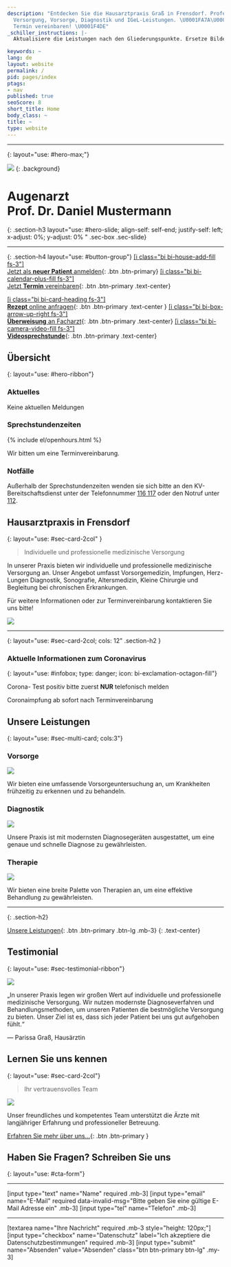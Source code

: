 ```yaml
---
description: "Entdecken Sie die Hausarztpraxis Graß in Frensdorf. Professionelle medizinische
  Versorgung, Vorsorge, Diagnostik und IGeL-Leistungen. \U0001FA7A\U0001F469‍⚕️ Jetzt
  Termin vereinbaren! \U0001F4DE"
_schiller_instructions: |-
  Aktualisiere die Leistungen nach den Gliederungspunkte. Ersetze Bilder der Leistungen durch passende Bilder. Aktualisiere alle Texte passend zum Context.

keywords: ~
lang: de
layout: website
permalink: /
pid: pages/index
ptags:
- nav
published: true
seoScore: 8
short_title: Home
body_class: ~
title: ~
type: website
---
```

---
{: layout="use: #hero-max;"}

![](https://cdn.leuffen.de//leu-stock/v2/32/304-205_gfedcba/AdobeStock_138200241.webp)
{: .background}

# Augenarzt<br>Prof. Dr. Daniel Mustermann
{: .section-h3 layout="use: #hero-slide; align-self: self-end; justify-self: left; x-adjust: 0%; y-adjust: 0% " .sec-box .sec-slide}

---
{: .section-h4 layout="use: #button-group"}
[[i class="bi bi-house-add-fill fs-3"]<br>Jetzt als **neuer Patient** anmelden](/online-anmeldung){: .btn .btn-primary}
[[i class="bi bi-calendar-plus-fill fs-3"]<br>Jetzt **Termin** vereinbaren](/termin){: .btn .btn-primary .text-center}

[[i class="bi bi-card-heading fs-3"]<br>**Rezept** online anfragen](/online-rezept){: .btn .btn-primary .text-center }
[[i class="bi bi-box-arrow-up-right fs-3"]<br>**Überweisung** an Facharzt](/online-ueberweisung){: .btn .btn-primary .text-center}
[[i class="bi bi-camera-video-fill fs-3"]<br>**Videosprechstunde**](/online-videosprechstunde){: .btn .btn-primary .text-center}




## Übersicht
{: layout="use: #hero-ribbon"}

### Aktuelles

<liweco-news>Keine aktuellen Meldungen</liweco-news>

### Sprechstundenzeiten

<liweco-collapse-openhour-table>
{% include el/openhours.html %}
</liweco-collapse-openhour-table>

Wir bitten um eine Terminvereinbarung.

### Notfälle

Außerhalb der Sprechstundenzeiten wenden sie sich bitte an den KV-Bereitschaftsdienst unter der Telefonnummer [116 117](tel:116117) oder den Notruf unter [112](tel:112).



## Hausarztpraxis in Frensdorf
{: layout="use: #sec-card-2col" }

> Individuelle und professionelle medizinische Versorgung

In unserer Praxis bieten wir individuelle und professionelle medizinische Versorgung an. Unser Angebot umfasst Vorsorgemedizin, Impfungen, Herz-Lungen Diagnostik, Sonografie, Altersmedizin, Kleine Chirurgie und Begleitung bei chronischen Erkrankungen. 

Für weitere Informationen oder zur Terminvereinbarung kontaktieren Sie uns bitte!

![](https://cdn.leuffen.de//leu-stock/v2/69/131-86_gfedcba/AdobeStock_319898261.webp)


---
{: layout="use: #sec-card-2col; cols: 12" .section-h2 }


### Aktuelle Informationen zum Coronavirus
{: layout="use: #infobox; type: danger; icon: bi-exclamation-octagon-fill"}

Corona- Test positiv bitte zuerst **NUR** telefonisch melden

Coronaimpfung ab sofort nach Terminvereinbarung



## Unsere Leistungen
{: layout="use: #sec-multi-card; cols:3"}

### Vorsorge

![](https://cdn.leuffen.de//leu-stock/v2/70/77-51_gfedcba/AdobeStock_87378997.webp)

Wir bieten eine umfassende Vorsorgeuntersuchung an, um Krankheiten frühzeitig zu erkennen und zu behandeln.

### Diagnostik

![](https://cdn.leuffen.de//leu-stock/v2/22/460-307_gfedcba/AdobeStock_484261570.webp)

Unsere Praxis ist mit modernsten Diagnosegeräten ausgestattet, um eine genaue und schnelle Diagnose zu gewährleisten.

### Therapie

![](https://cdn.leuffen.de//leu-stock/v2/9/1024-683_gfedcba/AdobeStock_417585744.webp)

Wir bieten eine breite Palette von Therapien an, um eine effektive Behandlung zu gewährleisten.

---
{: .section-h2}


[Unsere Leistungen](/leistungen){: .btn .btn-primary .btn-lg .mb-3}
{: .text-center}



## Testimonial
{: layout="use: #sec-testimonial-ribbon"}

![](https://cdn.leuffen.de//leu-stock/v2/73/991-661_gfedcba/AdobeStock_185581198.webp)

„In unserer Praxis legen wir großen Wert auf individuelle und professionelle medizinische Versorgung. Wir nutzen modernste Diagnoseverfahren und Behandlungsmethoden, um unseren Patienten die bestmögliche Versorgung zu bieten. Unser Ziel ist es, dass sich jeder Patient bei uns gut aufgehoben fühlt.“

— Parissa Graß, Hausärztin




## Lernen Sie uns kennen
{: layout="use: #sec-card-2col"}

> Ihr vertrauensvolles Team

![](https://cdn.leuffen.de//leu-stock/v2/60/418-279_gfedcba/AdobeStock_99592855.webp)




Unser freundliches und kompetentes Team unterstützt die Ärzte mit langjähriger Erfahrung und professioneller Betreuung.

[Erfahren Sie mehr über uns...](/ueber-uns){: .btn .btn-primary }


## Haben Sie Fragen? Schreiben Sie uns
{: layout="use: #cta-form"}


---

[input type="text"  name="Name" required .mb-3]
[input type="email" name="E-Mail" required data-invalid-msg="Bitte geben Sie eine gültige E-Mail Adresse ein" .mb-3]
[input type="tel" name="Telefon" .mb-3]

---

[textarea name="Ihre Nachricht" required .mb-3 style="height: 120px;"]
[input type="checkbox" name="Datenschutz" label="Ich akzeptiere die Datenschutzbestimmungen" required .mb-3]
[input type="submit" name="Absenden" value="Absenden" class="btn btn-primary btn-lg" .my-3]
